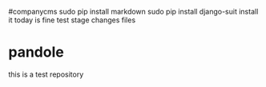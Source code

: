 #companycms
    sudo pip install markdown 
    sudo pip install django-suit
install it 
today is fine 
test stage
changes files 
# pandole
this is a test repository
